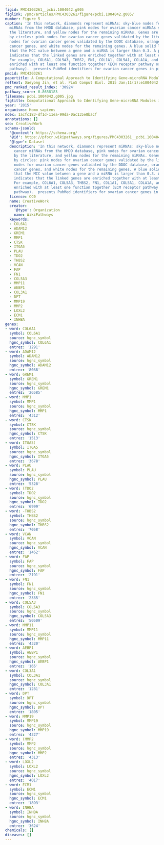 ```yaml
---
figid: PMC4303261__pcbi.1004042.g005
figlink: /pmc/articles/PMC4303261/figure/pcbi.1004042.g005/
number: Figure 5
caption: 'In this network, diamonds represent miRNAs: sky-blue nodes for ovarian cancer
  miRNAs from the HMDD database, pink nodes for ovarian cancer miRNAs supported by
  the literature, and yellow nodes for the remaining miRNAs. Genes are represented
  by circles: pink nodes for ovarian cancer genes validated by the literature, green
  nodes for ovarian cancer genes validated by the DDOC database, orange nodes for
  cancer genes, and white nodes for the remaining genes. A blue solid line indicates
  that the MCC value between a gene and a miRNA is larger than 0.3. A purple line
  indicates that the linked genes are enriched together with at least one function.
  For example, COL6A1, COL5A3, THBS2, FN1, COL1A1, COL5A1, COLA1A, and COL3A1 are
  enriched with at least one function together (ECM receptor pathway or Focal adhesion
  pathway).  presents PubMed identifiers for ovarian cancer genes in pink nodes.'
pmcid: PMC4303261
papertitle: A Computational Approach to Identifying Gene-microRNA Modules in Cancer.
reftext: Daeyong Jin, et al. PLoS Comput Biol. 2015 Jan;11(1):e1004042.
pmc_ranked_result_index: '30924'
pathway_score: 0.8688183
filename: pcbi.1004042.g005.jpg
figtitle: Computational Approach to Identifying Gene-microRNA Modules in Cancer
year: '2015'
organisms: Homo sapiens
ndex: 1acfc183-df1d-11ea-99da-0ac135e8bacf
annotations: []
seo: CreativeWork
schema-jsonld:
  '@context': https://schema.org/
  '@id': https://pfocr.wikipathways.org/figures/PMC4303261__pcbi.1004042.g005.html
  '@type': Dataset
  description: 'In this network, diamonds represent miRNAs: sky-blue nodes for ovarian
    cancer miRNAs from the HMDD database, pink nodes for ovarian cancer miRNAs supported
    by the literature, and yellow nodes for the remaining miRNAs. Genes are represented
    by circles: pink nodes for ovarian cancer genes validated by the literature, green
    nodes for ovarian cancer genes validated by the DDOC database, orange nodes for
    cancer genes, and white nodes for the remaining genes. A blue solid line indicates
    that the MCC value between a gene and a miRNA is larger than 0.3. A purple line
    indicates that the linked genes are enriched together with at least one function.
    For example, COL6A1, COL5A3, THBS2, FN1, COL1A1, COL5A1, COLA1A, and COL3A1 are
    enriched with at least one function together (ECM receptor pathway or Focal adhesion
    pathway).  presents PubMed identifiers for ovarian cancer genes in pink nodes.'
  license: CC0
  name: CreativeWork
  creator:
    '@type': Organization
    name: WikiPathways
  keywords:
  - COL6A1
  - ADAM12
  - GREM1
  - MMP1
  - CTSK
  - ITGA5
  - PLAU
  - TDO2
  - THBS2
  - VCAN
  - FAP
  - FN1
  - COL5A3
  - MMP11
  - AEBP1
  - COL3A1
  - DPT
  - MMP19
  - MMP2
  - LOXL2
  - ECM1
  - INHBA
genes:
- word: COL6A1
  symbol: COL6A1
  source: hgnc_symbol
  hgnc_symbol: COL6A1
  entrez: '1291'
- word: ADAM12
  symbol: ADAM12
  source: hgnc_symbol
  hgnc_symbol: ADAM12
  entrez: '8038'
- word: GREM1
  symbol: GREM1
  source: hgnc_symbol
  hgnc_symbol: GREM1
  entrez: '26585'
- word: MMP1
  symbol: MMP1
  source: hgnc_symbol
  hgnc_symbol: MMP1
  entrez: '4312'
- word: CTSK
  symbol: CTSK
  source: hgnc_symbol
  hgnc_symbol: CTSK
  entrez: '1513'
- word: ITGA5)
  symbol: ITGA5
  source: hgnc_symbol
  hgnc_symbol: ITGA5
  entrez: '3678'
- word: PLAU
  symbol: PLAU
  source: hgnc_symbol
  hgnc_symbol: PLAU
  entrez: '5328'
- word: (TDO2
  symbol: TDO2
  source: hgnc_symbol
  hgnc_symbol: TDO2
  entrez: '6999'
- word: -THBS2
  symbol: THBS2
  source: hgnc_symbol
  hgnc_symbol: THBS2
  entrez: '7058'
- word: VCAN
  symbol: VCAN
  source: hgnc_symbol
  hgnc_symbol: VCAN
  entrez: '1462'
- word: FAP
  symbol: FAP
  source: hgnc_symbol
  hgnc_symbol: FAP
  entrez: '2191'
- word: FN1
  symbol: FN1
  source: hgnc_symbol
  hgnc_symbol: FN1
  entrez: '2335'
- word: COL5A3
  symbol: COL5A3
  source: hgnc_symbol
  hgnc_symbol: COL5A3
  entrez: '50509'
- word: MMP11
  symbol: MMP11
  source: hgnc_symbol
  hgnc_symbol: MMP11
  entrez: '4320'
- word: AEBP1
  symbol: AEBP1
  source: hgnc_symbol
  hgnc_symbol: AEBP1
  entrez: '165'
- word: COL3A1
  symbol: COL3A1
  source: hgnc_symbol
  hgnc_symbol: COL3A1
  entrez: '1281'
- word: DPT
  symbol: DPT
  source: hgnc_symbol
  hgnc_symbol: DPT
  entrez: '1805'
- word: MMP19
  symbol: MMP19
  source: hgnc_symbol
  hgnc_symbol: MMP19
  entrez: '4327'
- word: (MMP2
  symbol: MMP2
  source: hgnc_symbol
  hgnc_symbol: MMP2
  entrez: '4313'
- word: LOXL2
  symbol: LOXL2
  source: hgnc_symbol
  hgnc_symbol: LOXL2
  entrez: '4017'
- word: ECM1
  symbol: ECM1
  source: hgnc_symbol
  hgnc_symbol: ECM1
  entrez: '1893'
- word: INHBA
  symbol: INHBA
  source: hgnc_symbol
  hgnc_symbol: INHBA
  entrez: '3624'
chemicals: []
diseases: []
---
```


